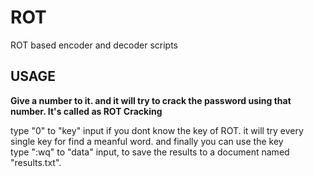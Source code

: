 # ROT
ROT based encoder and decoder scripts

<h2>USAGE</h2>

**Give a number to it. and it will try to crack the password using that number. It's called as ROT Cracking**

type "0" to "key" input if you dont know the key of ROT. it will try every single key for find a meanful word. and finally you can use the key<br>
type ":wq" to "data" input, to save the results to a document named "results.txt".
